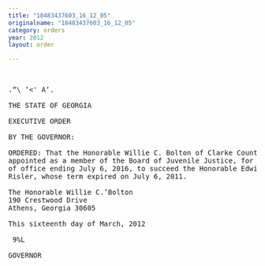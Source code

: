 ```yaml
---
title: "18483437603_16_12_05"
originalname: "18483437603_16_12_05"
category: orders
year: 2012
layout: order

---
```

<pre>
    

.“\ ‘<' A‘.

THE STATE OF GEORGIA

EXECUTIVE ORDER

BY THE GOVERNOR:

ORDERED: That the Honorable Willie C. Bolton of Clarke County, Georgia, is
appointed as a member of the Board of Juvenile Justice, for a term
of office ending July 6, 2016, to succeed the Honorable Edwin
Risler, whose term expired on July 6, 2011.

The Honorable Willie C.’Bolton
190 Crestwood Drive
Athens, Georgia 30605

This sixteenth day of March, 2012

 9%L

GOVERNOR

</pre>
